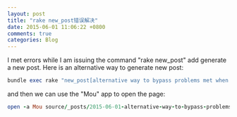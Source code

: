 ```yaml
---
layout: post
title: "rake new_post错误解决"
date: 2015-06-01 11:06:22 +0800
comments: true
categories: Blog	
---
```

I met errors while I am issuing the command "rake new_post" add generate a new post. Here is an alternative way to generate new post:

```ruby
bundle exec rake "new_post[alternative way to bypass problems met when rake new_post]"
```

and then we can use the "Mou" app to open the page:

```ruby
open -a Mou source/_posts/2015-06-01-alternative-way-to-bypass-problems-met-when-rake-new-post.markdown
```
